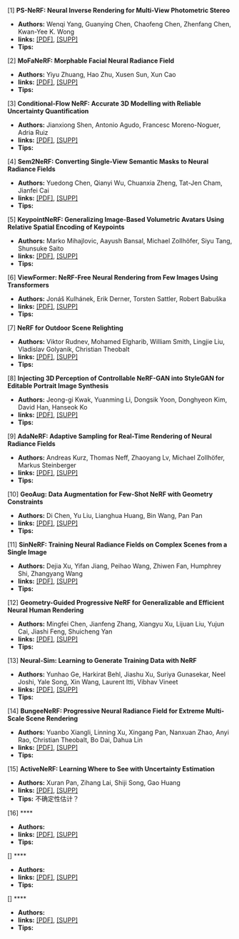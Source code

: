 [1] **PS-NeRF: Neural Inverse Rendering for Multi-View Photometric Stereo**  
  - **Authors:** Wenqi Yang, Guanying Chen, Chaofeng Chen, Zhenfang Chen, Kwan-Yee K. Wong
  - **links:** [[PDF]](https://www.ecva.net/papers/eccv_2022/papers_ECCV/papers/136610263.pdf), [[SUPP]](https://www.ecva.net/papers/eccv_2022/papers_ECCV/papers/136610263-supp.pdf)
  - **Tips:**
 
[2] **MoFaNeRF: Morphable Facial Neural Radiance Field**  
  - **Authors:** Yiyu Zhuang, Hao Zhu, Xusen Sun, Xun Cao
  - **links:** [[PDF]](https://www.ecva.net/papers/eccv_2022/papers_ECCV/papers/136630267.pdf), [[SUPP]](https://www.ecva.net/papers/eccv_2022/papers_ECCV/papers/136630267-supp.zip)
  - **Tips:**
    
[3] **Conditional-Flow NeRF: Accurate 3D Modelling with Reliable Uncertainty Quantification**  
  - **Authors:** Jianxiong Shen, Antonio Agudo, Francesc Moreno-Noguer, Adria Ruiz
  - **links:** [[PDF]](https://www.ecva.net/papers/eccv_2022/papers_ECCV/papers/136630531.pdf), [[SUPP]](https://www.ecva.net/papers/eccv_2022/papers_ECCV/papers/136630531-supp.zip)
  - **Tips:**
    
[4] **Sem2NeRF: Converting Single-View Semantic Masks to Neural Radiance Fields**  
  - **Authors:** Yuedong Chen, Qianyi Wu, Chuanxia Zheng, Tat-Jen Cham, Jianfei Cai
  - **links:** [[PDF]](https://www.ecva.net/papers/eccv_2022/papers_ECCV/papers/136740713.pdf), [[SUPP]](https://www.ecva.net/papers/eccv_2022/papers_ECCV/papers/136740713-supp.pdf)
  - **Tips:**
    
[5] **KeypointNeRF: Generalizing Image-Based Volumetric Avatars Using Relative Spatial Encoding of Keypoints**  
  - **Authors:** Marko Mihajlovic, Aayush Bansal, Michael Zollhöfer, Siyu Tang, Shunsuke Saito
  - **links:** [[PDF]](https://www.ecva.net/papers/eccv_2022/papers_ECCV/papers/136750176.pdf), [[SUPP]](https://www.ecva.net/papers/eccv_2022/papers_ECCV/papers/136750176-supp.pdf)
  - **Tips:**
    
[6] **ViewFormer: NeRF-Free Neural Rendering from Few Images Using Transformers**  
  - **Authors:** Jonáš Kulhánek, Erik Derner, Torsten Sattler, Robert Babuška
  - **links:** [[PDF]](https://www.ecva.net/papers/eccv_2022/papers_ECCV/papers/136750195.pdf), [[SUPP]](https://www.ecva.net/papers/eccv_2022/papers_ECCV/papers/136750195-supp.pdf)
  - **Tips:**
    
[7] **NeRF for Outdoor Scene Relighting**  
  - **Authors:** Viktor Rudnev, Mohamed Elgharib, William Smith, Lingjie Liu, Vladislav Golyanik, Christian Theobalt
  - **links:** [[PDF]](https://www.ecva.net/papers/eccv_2022/papers_ECCV/papers/136760593.pdf), [[SUPP]](https://www.ecva.net/papers/eccv_2022/papers_ECCV/papers/136760593-supp.zip)
  - **Tips:**
    
[8] **Injecting 3D Perception of Controllable NeRF-GAN into StyleGAN for Editable Portrait Image Synthesis**  
  - **Authors:** Jeong-gi Kwak, Yuanming Li, Dongsik Yoon, Donghyeon Kim, David Han, Hanseok Ko
  - **links:** [[PDF]](https://www.ecva.net/papers/eccv_2022/papers_ECCV/papers/136770240.pdf), [[SUPP]](https://www.ecva.net/papers/eccv_2022/papers_ECCV/papers/136770240-supp.pdf)
  - **Tips:**
    
[9] **AdaNeRF: Adaptive Sampling for Real-Time Rendering of Neural Radiance Fields**  
  - **Authors:** Andreas Kurz, Thomas Neff, Zhaoyang Lv, Michael Zollhöfer, Markus Steinberger
  - **links:** [[PDF]](https://www.ecva.net/papers/eccv_2022/papers_ECCV/papers/136770258.pdf), [[SUPP]](https://www.ecva.net/papers/eccv_2022/papers_ECCV/papers/136770258-supp.pdf)
  - **Tips:**
    
[10] **GeoAug: Data Augmentation for Few-Shot NeRF with Geometry Constraints**  
  - **Authors:** Di Chen, Yu Liu, Lianghua Huang, Bin Wang, Pan Pan
  - **links:** [[PDF]](https://www.ecva.net/papers/eccv_2022/papers_ECCV/papers/136770326.pdf), [[SUPP]]()
  - **Tips:**
    
[11] **SinNeRF: Training Neural Radiance Fields on Complex Scenes from a Single Image**  
  - **Authors:** Dejia Xu, Yifan Jiang, Peihao Wang, Zhiwen Fan, Humphrey Shi, Zhangyang Wang
  - **links:** [[PDF]](https://www.ecva.net/papers/eccv_2022/papers_ECCV/papers/136820712.pdf), [[SUPP]](https://www.ecva.net/papers/eccv_2022/papers_ECCV/papers/136820712-supp.pdf)
  - **Tips:**
    
[12] **Geometry-Guided Progressive NeRF for Generalizable and Efficient Neural Human Rendering**  
  - **Authors:** Mingfei Chen, Jianfeng Zhang, Xiangyu Xu, Lijuan Liu, Yujun Cai, Jiashi Feng, Shuicheng Yan
  - **links:** [[PDF]](https://www.ecva.net/papers/eccv_2022/papers_ECCV/papers/136830224.pdf), [[SUPP]](https://www.ecva.net/papers/eccv_2022/papers_ECCV/papers/136830224-supp.zip)
  - **Tips:**
    
[13] **Neural-Sim: Learning to Generate Training Data with NeRF**  
  - **Authors:** Yunhao Ge, Harkirat Behl, Jiashu Xu, Suriya Gunasekar, Neel Joshi, Yale Song, Xin Wang, Laurent Itti, Vibhav Vineet
  - **links:** [[PDF]](https://www.ecva.net/papers/eccv_2022/papers_ECCV/papers/136830463.pdf), [[SUPP]](https://www.ecva.net/papers/eccv_2022/papers_ECCV/papers/136830463-supp.pdf)
  - **Tips:**
    
[14] **BungeeNeRF: Progressive Neural Radiance Field for Extreme Multi-Scale Scene Rendering**  
  - **Authors:** Yuanbo Xiangli, Linning Xu, Xingang Pan, Nanxuan Zhao, Anyi Rao, Christian Theobalt, Bo Dai, Dahua Lin
  - **links:** [[PDF]](https://www.ecva.net/papers/eccv_2022/papers_ECCV/papers/136920106.pdf), [[SUPP]]()
  - **Tips:**
    
[15] **ActiveNeRF: Learning Where to See with Uncertainty Estimation**  
  - **Authors:** Xuran Pan, Zihang Lai, Shiji Song, Gao Huang
  - **links:** [[PDF]](https://www.ecva.net/papers/eccv_2022/papers_ECCV/papers/136930225.pdf), [[SUPP]](https://www.ecva.net/papers/eccv_2022/papers_ECCV/papers/136930225-supp.pdf)
  - **Tips:** 不确定性估计？

[16] ****  
  - **Authors:** 
  - **links:** [[PDF]](), [[SUPP]]()
  - **Tips:** 

[] ****  
  - **Authors:** 
  - **links:** [[PDF]](), [[SUPP]]()
  - **Tips:** 

[] ****  
  - **Authors:** 
  - **links:** [[PDF]](), [[SUPP]]()
  - **Tips:** 

